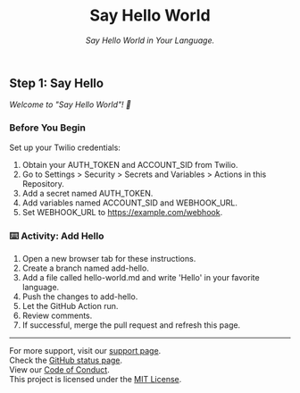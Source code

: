 <header>

<!--
  <<< Author notes: Course header >>>
  Include a 1280×640 image, course title in sentence case, and a concise description in emphasis.
  In your repository settings: enable template repository, add your 1280×640 social image, auto delete head branches.
  Add your open source license, GitHub uses MIT license.
-->

# Say Hello World

_Say Hello World in Your Language._

</header>

<!--
  <<< Author notes: Step 1 >>>
  Choose 3-5 steps for your course.
  The first step is always the hardest, so pick something easy!
  Link to docs.github.com for further explanations.
  Encourage users to open new tabs for steps!
  TBD-step-1-notes.
-->

## Step 1: Say Hello
_Welcome to "Say Hello World"! :wave:_

### Before You Begin
Set up your Twilio credentials:

1. Obtain your AUTH_TOKEN and ACCOUNT_SID from Twilio.
2. Go to Settings > Security > Secrets and Variables > Actions in this Repository.
3. Add a secret named AUTH_TOKEN.
4. Add variables named ACCOUNT_SID and WEBHOOK_URL.
5. Set WEBHOOK_URL to https://example.com/webhook.

### :keyboard: Activity: Add Hello
1. Open a new browser tab for these instructions.
2. Create a branch named add-hello.
3. Add a file called hello-world.md and write 'Hello' in your favorite language.
4. Push the changes to add-hello.
5. Let the GitHub Action run.
6. Review comments.
7. If successful, merge the pull request and refresh this page.

<footer>

<!--
  <<< Author notes: Footer >>>
  Add a link to get support, GitHub status page, code of conduct, license link.
-->

---

For more support, visit our [support page](#).  
Check the [GitHub status page](https://www.githubstatus.com/).  
View our [Code of Conduct](#).  
This project is licensed under the [MIT License](#).

</footer>
